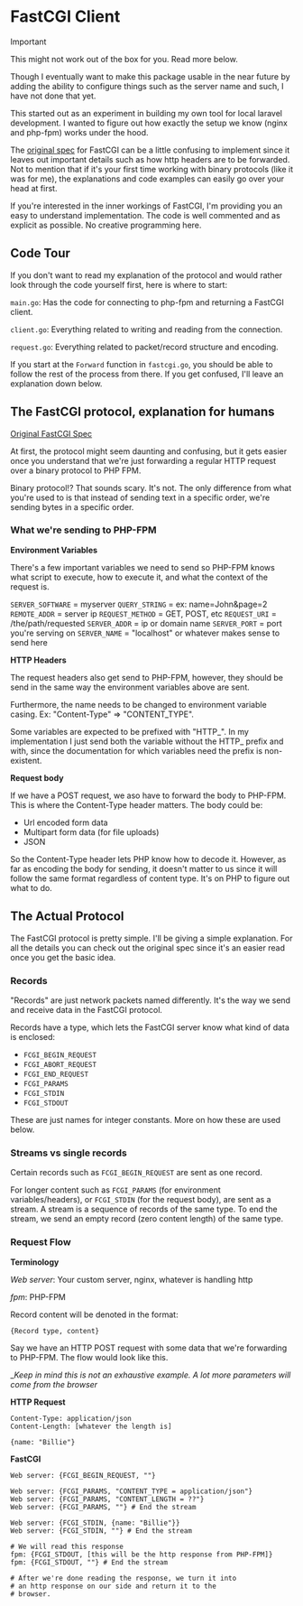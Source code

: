 # FastCGI Client

> [!IMPORTANT]
> This might not work out of the box for you. Read more below.

Though I eventually want to make this package usable in the near
future by adding the ability to configure things such as the 
server name and such, I have not done that yet.

This started out as an experiment in building my own tool
for local laravel development. I wanted to figure out
how exactly the setup we know (nginx and php-fpm) works
under the hood.

The [original spec](https://www.mit.edu/~yandros/doc/specs/fcgi-spec.html) for FastCGI
can be a little confusing to implement since it leaves out important details such
as how http headers are to be forwarded. Not to mention that if it's your first
time working with binary protocols (like it was for me), the explanations and code
examples can easily go over your head at first.

If you're interested in the inner workings of FastCGI, I'm providing you an easy
to understand implementation. The code is well commented and as explicit as
possible. No creative programming here.

## Code Tour 

If you don't want to read my explanation of the protocol and would rather look
through the code yourself first, here is where to start:

`main.go`: Has the code for connecting to php-fpm and returning a FastCGI client.

`client.go`: Everything related to writing and reading from the connection.

`request.go`: Everything related to packet/record structure and encoding.

If you start at the `Forward` function in `fastcgi.go`, you should be able
to follow the rest of the process from there. If you get confused, I'll
leave an explanation down below.

## The FastCGI protocol, explanation for humans

[Original FastCGI Spec](https://www.mit.edu/~yandros/doc/specs/fcgi-spec.html)

At first, the protocol might seem daunting and confusing, but it gets easier once
you understand that we're just forwarding a regular HTTP request over a binary
protocol to PHP FPM.

Binary protocol!? That sounds scary. It's not. The only difference from what you're
used to is that instead of sending text in a specific order, we're sending bytes
in a specific order.

### What we're sending to PHP-FPM

**Environment Variables**

There's a few important variables we need to send so PHP-FPM knows what
script to execute, how to execute it, and what the context of the request is.


`SERVER_SOFTWARE` = myserver
`QUERY_STRING` = ex: name=John&page=2 
`REMOTE_ADDR` = server ip 
`REQUEST_METHOD` = GET, POST, etc 
`REQUEST_URI` = /the/path/requested 
`SERVER_ADDR` = ip or domain name 
`SERVER_PORT` = port you're serving on 
`SERVER_NAME` = "localhost" or whatever makes sense to send here

**HTTP Headers**

The request headers also get send to PHP-FPM, however, they should
be send in the same way the environment variables above are sent.

Furthermore, the name needs to be changed to environment variable
casing. Ex: "Content-Type" => "CONTENT_TYPE".

Some variables are expected to be prefixed with "HTTP_". In my implementation
I just send both the variable without the HTTP_ prefix and with, since the
documentation for which variables need the prefix is non-existent.

**Request body**

If we have a POST request, we aso have to forward the body to PHP-FPM. This is
where the Content-Type header matters. The body could be:

- Url encoded form data
- Multipart form data (for file uploads)
- JSON

So the Content-Type header lets PHP know how to decode it. However, as far as
encoding the body for sending, it doesn't matter to us since it will follow
the same format regardless of content type. It's on PHP to figure out what
to do.

## The Actual Protocol

The FastCGI protocol is pretty simple. I'll be giving a simple explanation. For all the details
you can check out the original spec since it's an easier read once you get the basic idea.

### Records

"Records" are just network packets named differently. It's the way we send and receive data
in the FastCGI protocol.

Records have a type, which lets the FastCGI server know what kind of data is enclosed:

- `FCGI_BEGIN_REQUEST`
- `FCGI_ABORT_REQUEST`
- `FCGI_END_REQUEST`
- `FCGI_PARAMS`
- `FCGI_STDIN`
- `FCGI_STDOUT`

These are just names for integer constants. More on how these are used below.

### Streams vs single records

Certain records such as `FCGI_BEGIN_REQUEST` are sent as one record.

For longer content such as `FCGI_PARAMS` (for environment variables/headers), or `FCGI_STDIN`
(for the request body), are sent as a stream. A stream is a sequence of records of the
same type. To end the stream, we send an empty record (zero content length) of
the same type.

### Request Flow

**Terminology**

_Web server_: Your custom server, nginx, whatever is handling http

_fpm_: PHP-FPM

Record content will be denoted in the format:

`{Record type, content}`

Say we have an HTTP POST request with some data that we're forwarding to PHP-FPM.
The flow would look like this.

__Keep in mind this is not an exhaustive example. A lot more parameters will come from the browser_

**HTTP Request**

```
Content-Type: application/json
Content-Length: [whatever the length is]

{name: "Billie"}
```

**FastCGI**

```
Web server: {FCGI_BEGIN_REQUEST, ""}

Web server: {FCGI_PARAMS, "CONTENT_TYPE = application/json"}
Web server: {FCGI_PARAMS, "CONTENT_LENGTH = ??"}
Web server: {FCGI_PARAMS, ""} # End the stream

Web server: {FCGI_STDIN, {name: "Billie"}}
Web server: {FCGI_STDIN, ""} # End the stream

# We will read this response
fpm: {FCGI_STDOUT, [this will be the http response from PHP-FPM]}
fpm: {FCGI_STDOUT, ""} # End the stream

# After we're done reading the response, we turn it into
# an http response on our side and return it to the
# browser.
```
